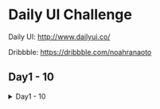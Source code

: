 # Daily UI Challenge

Daily UI: http://www.dailyui.co/

Dribbble: https://dribbble.com/noahranaoto

## Day1 - 10

<details>
<summary>Day1 - 10</summary>

### Day1

![Day1](https://github.com/noharanaoto/daily-ui/assets/65795161/2e2ad7b4-c550-46d8-98a7-6d30f4b8bea9)

### Day2

![Day2](https://github.com/noharanaoto/daily-ui/assets/65795161/257827fa-ede9-429d-be3b-6a27cec55a2b)


### Day3

![Desktop - 3](https://github.com/user-attachments/assets/3e9fc5aa-1139-422b-941d-37c5680b0157)

### Day4

![Frame 36 (1)](https://github.com/user-attachments/assets/591a84f5-b3ff-4cd2-b624-754c306d9632)

### Day5

![Frame 43](https://github.com/user-attachments/assets/1c8f8900-df7c-4222-a2f5-d03471dd1640)


</details>

